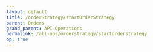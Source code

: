 ```yaml
---
layout: default
title: /orderStrategy/startOrderStrategy
parent: Orders
grand_parent: API Operations
permalink: /all-ops/orderstrategy/startorderstrategy
op: true
---
```


<script>
    window.addEventListener('load', () => {
        const TDV = Symbol.for('tdv-docs');
        window[TDV].defineTryit({
            name: 'startOrderStrategy',
            endpoint: '/orderStrategy/startOrderStrategy',
            method: 'POST',
            params: {
                accountId: 0,
                accountSpec: "accountName",
                symbol: "ES...",
                orderStrategyTypeId: 2,
                action: 'Buy',
                params: JSON.stringify({
                    entryVersion: { 
                        orderQty: 1, 
                        orderType: 'Limit', 
                        price: 3900 
                    },
                    brackets: [{
                        qty: 1,
                        profitTarget: 25,
                        stopLoss: -12,
                        trailingStop: false
                    }]
                }),
                '// uuid': "",
                '// customTag50': ""
            }
        });
        window[TDV].buildCallouts(window[TDV].buildCallouts.defaultAuthWarning);
    });
</script>